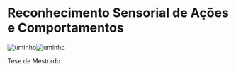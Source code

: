 # Reconhecimento Sensorial de Ações e Comportamentos
![uminho](http://www4.di.uminho.pt/~jmf/IMAGES/um_eeng.gif)![uminho](http://www4.di.uminho.pt/~jmf/IMAGES/um_eeng.gif)

Tese de Mestrado
